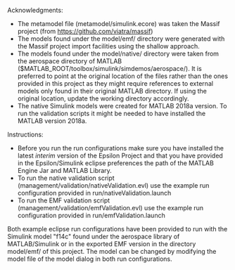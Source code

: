 Acknowledgments:
 - The metamodel file (metamodel/simulink.ecore) was taken the Massif project (from https://github.com/viatra/massif) 
 - The models found under the model/emf/ directory were generated with the Massif project import facilities using the shallow approach. 
 - The models found under the model/native/ directory were taken from the aerospace directory of MATLAB ($MATLAB_ROOT/toolbox/simulink/simdemos/aerospace/). It is preferred to point at the original location of the files rather than the ones provided in this project as they might require references to external models only found in their original MATLAB directory. If using the original location, update the working directory accordingly. 
 - The native Simulink models were created for MATLAB 2018a version. To run the validation scripts it might be needed to have installed the MATLAB version 2018a.

Instructions:
 - Before you run the run configurations make sure you have installed the latest *interim* version of the  Epsilon Project and that you have provided in the Epsilon/Simulink eclipse preferences the path of the MATLAB Engine Jar and MATLAB Library.
 - To run the native validation script (management/validation/nativeValidation.evl) use the example run configuration provided in run/nativeValidation.launch
 - To run the EMF validation script (management/validation/emfValidation.evl) use the example run configuration provided in run/emfValidation.launch
 
Both example eclipse run configurations have been provided to run with the Simulink model "f14c" found under the aerospace library of MATLAB/Simulink or in the exported EMF version in the directory model/emf/ of this project. The model can be changed by modifying the model file of the model dialog in both run configurations.  